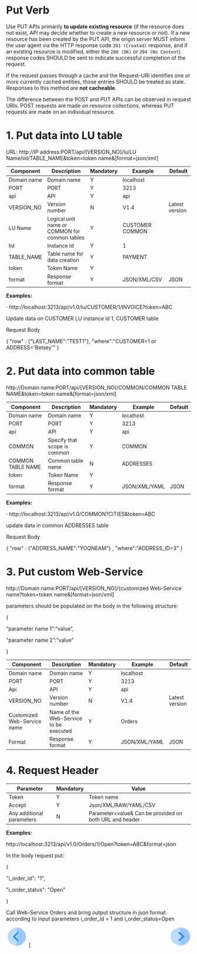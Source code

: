 # Put Verb

Use PUT APIs primarily **to update existing resource** (if the resource does not exist, API may decide whether to create a new resource or not). If a new resource has been created by the PUT API, the origin server MUST inform the user agent via the HTTP response code `201 (Created)` response, and if an existing resource is modified, either the `200 (OK)` or `204 (No Content`) response codes SHOULD be sent to indicate successful completion of the request.

If the request passes through a cache and the Request-URI identifies one or more currently cached entities, those entries SHOULD be treated as stale. Responses to this method are **not cacheable**.

The difference between the POST and PUT APIs can be observed in request URIs. POST requests are made on resource collections, whereas PUT requests are made on an individual resource.

# 1.      Put data into LU table

URL: http://IP address:PORT/api/[VERSION_NO]/lu/LU Name/iid/TABLE_NAME&token=token name&[format=json/xml]

| **Component** | **Description**                               | **Mandatory** | **Example**      | **Default**    |
| ------------- | --------------------------------------------- | ------------- | ---------------- | -------------- |
| Domain name   | Domain name                                   | Y             | localhost        |                |
| PORT          | PORT                                          | Y             | 3213             |                |
| api           | API                                           | Y             | api              |                |
| VERSION_NO    | Version number                                | N             | V1.4             | Latest version |
| LU Name       | Logical unit name or COMMON for common tables | Y             | CUSTOMER  COMMON |                |
| Iid           | Instance Id                                   | Y             | 1                |                |
| TABLE_NAME    | Table name for data creation                  | Y             | PAYMENT          |                |
| token         | Token Name                                    | Y             |                  |                |
| format        | Response format                               | Y             | JSON/XML/CSV     | JSON           |

 

**Examples:**

·      http://localhost:3213/api/v1.0/lu/CUSTOMER/1/INVOICE?token=ABC

Update data on CUSTOMER LU instance id 1, CUSTOMER table

Request Body

 {
	"row" : {"LAST_NAME":"TEST1"},
	"where":"CUSTOMER=1 or ADDRESS='Betsey'"
}                    

 

# 2.      Put data into common table

http://Domain name:PORT/api/[VERSION_NO]/COMMON/COMMON TABLE NAME&token=token name&[format=json/xml]

| **Component**     | **Description**              | **Mandatory** | **Example**   | **Default** |
| ----------------- | ---------------------------- | ------------- | ------------- | ----------- |
| Domain name       | Domain name                  | Y             | localhost     |             |
| PORT              | PORT                         | Y             | 3213          |             |
| api               | API                          | Y             | api           |             |
| COMMON            | Specify that scope is common | Y             | COMMON        |             |
| COMMON TABLE NAME | Common table name            | N             | ADDRESSES     |             |
| token             | Token Name                   | Y             |               |             |
| format            | Response format              | Y             | JSON/XML/YAML | JSON        |

**Examples:**

·      http://localhost:3213/api/v1.0/COMMON?CITIES&token=ABC

update data in common ADDRESSES table

Request Body

 {
	"row" : {"ADDRESS_NAME":"YOQNEAM"} ,
	"where":"ADDRESS_ID=3"
}

 

# 3.      Put custom Web-Service 

http://Domain name:PORT/api/[VERSION_NO]/{customized Web-Service name?token=token name&[format=json/xml]

parameters should be populated on the body in the following structure:

{

“parameter name 1”:”value”,

“parameter name 2”:”value”

}

 

| **Component**               | **Description**                        | **Mandatory** | **Example**   | **Default**    |
| --------------------------- | -------------------------------------- | ------------- | ------------- | -------------- |
| Domain name                 | Domain name                            | Y             | localhost     |                |
| PORT                        | PORT                                   | Y             | 3213          |                |
| Api                         | API                                    | Y             | api           |                |
| VERSION_NO                  | Version number                         | N             | V1.4          | Latest version |
| Customized Web-Service name | Name of the Web-Service to be executed | Y             | Orders        |                |
| Format                      | Response format                        | Y             | JSON/XML/YAML | JSON           |

# 4.         Request Header

| **Parameter**             | **Mandatory** | **Value**                                                   |
| ------------------------- | ------------- | ----------------------------------------------------------- |
| Token                     | Y             | Token name                                                  |
| Accept                    | Y             | Json/XML/RAW/YAML/CSV                                       |
| Any additional parameters | N             | Parameter=value&     Can be provided on both URL and header |

 



 

**Examples:**

http://localhost:3213/api/v1.0/Orders/1/Open?token=ABC&format=json

In the body request put:

{

 "i_order_id": "1",

 "i_order_status": "Open"

}

Call Web-Service Orders and bring output structure in json format according to input parameters i_order_id = 1 and i_order_status=Open

[![Previous](/articles/images/Previous.png)](/articles/13_LUDB_viewer_and_studio_debug_capabilities/01_data_viewer.md)[<img align="right" width="60" height="54" src="/articles/images/Next.png">


